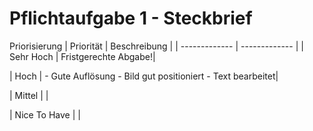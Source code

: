 # Pflichtaufgabe 1 - Steckbrief

Priorisierung
| Priorität  | Beschreibung |
| ------------- | ------------- |
| Sehr Hoch  | Fristgerechte Abgabe!|

| Hoch  | - Gute Auflösung
          - Bild gut positioniert
          - Text bearbeitet|

| Mittel  |   |

| Nice To Have  |   |
